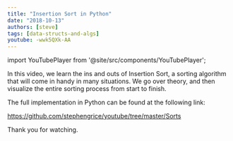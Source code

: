 ```yaml
---
title: "Insertion Sort in Python"
date: "2018-10-13"
authors: [steve]
tags: [data-structs-and-algs]
youtube: -wwk5QXk-AA
---
```


import YouTubePlayer from '@site/src/components/YouTubePlayer';

<YouTubePlayer youtubeLink={frontmatter.youtube} />

In this video, we learn the ins and outs of Insertion Sort, a sorting algorithm that will come in handy in many situations. We go over theory, and then visualize the entire sorting process from start to finish.

<!--truncate-->

The full implementation in Python can be found at the following link:

https://github.com/stephengrice/youtube/tree/master/Sorts

Thank you for watching.